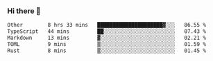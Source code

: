 ### Hi there 👋

<!--
**WShiBin/WShiBin** is a ✨ _special_ ✨ repository because its `README.md` (this file) appears on your GitHub profile.

Here are some ideas to get you started:

- 🔭 I’m currently working on ...
- 🌱 I’m currently learning ...
- 👯 I’m looking to collaborate on ...
- 🤔 I’m looking for help with ...
- 💬 Ask me about ...
- 📫 How to reach me: ...
- 😄 Pronouns: ...
- ⚡ Fun fact: ...
-->

<!--START_SECTION:waka-->

```txt
Other        8 hrs 33 mins   █████████████████████▓░░░   86.55 %
TypeScript   44 mins         ██░░░░░░░░░░░░░░░░░░░░░░░   07.43 %
Markdown     13 mins         ▓░░░░░░░░░░░░░░░░░░░░░░░░   02.21 %
TOML         9 mins          ▒░░░░░░░░░░░░░░░░░░░░░░░░   01.59 %
Rust         8 mins          ▒░░░░░░░░░░░░░░░░░░░░░░░░   01.45 %
```

<!--END_SECTION:waka-->
